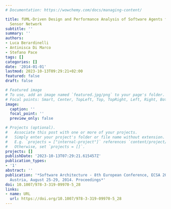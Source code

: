 ```yaml
---
# Documentation: https://wowchemy.com/docs/managing-content/

title: fUML-Driven Design and Performance Analysis of Software Agents for Wireless
  Sensor Network
subtitle: ''
summary: ''
authors:
- Luca Berardinelli
- Antinisca Di Marco
- Stefano Pace
tags: []
categories: []
date: '2014-01-01'
lastmod: 2023-10-13T09:29:21+02:00
featured: false
draft: false

# Featured image
# To use, add an image named `featured.jpg/png` to your page's folder.
# Focal points: Smart, Center, TopLeft, Top, TopRight, Left, Right, BottomLeft, Bottom, BottomRight.
image:
  caption: ''
  focal_point: ''
  preview_only: false

# Projects (optional).
#   Associate this post with one or more of your projects.
#   Simply enter your project's folder or file name without extension.
#   E.g. `projects = ["internal-project"]` references `content/project/deep-learning/index.md`.
#   Otherwise, set `projects = []`.
projects: []
publishDate: '2023-10-13T07:29:21.615457Z'
publication_types:
- '1'
abstract: ''
publication: '*Software Architecture - 8th European Conference, ECSA 2014, Vienna,
  Austria, August 25-29, 2014. Proceedings*'
doi: 10.1007/978-3-319-09970-5_28
links:
- name: URL
  url: https://doi.org/10.1007/978-3-319-09970-5_28
---
```


